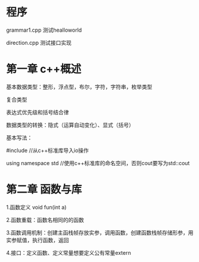 # 程序

grammar1.cpp 测试healloworld

direction.cpp 测试接口实现



# 第一章 c++概述

基本数据类型：整形，浮点型，布尔，字符，字符串，枚举类型

复合类型

表达式优先级和括号结合律

数据类型的转换：隐式（运算自动变化）、显式（括号）

基本写法：

#include <iostream> //从c++标准库导入io操作

using namespace std //使用c++标准库的命名空间，否则cout要写为std::cout



# 第二章 函数与库

1.函数定义 void fun(int a)

2.函数重载：函数名相同的的函数

3.函数调用机制：创建主函栈帧存放实参，调用函数，创建函数栈帧存储形参，用实参赋值，执行函数，返回

4.接口：定义函数、定义常量想要定义公有常量extern
